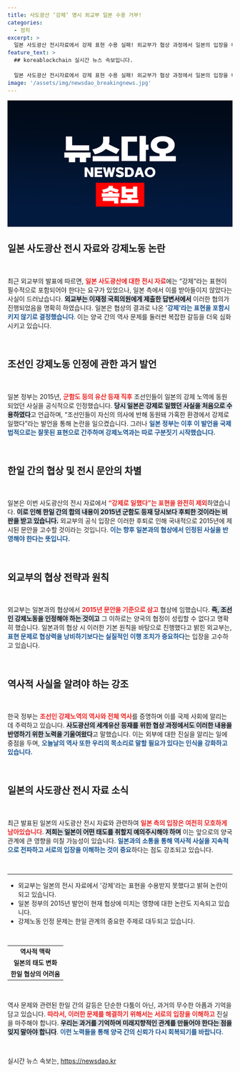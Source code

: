 ```yaml
---
title: 사도광산 ‘강제’ 명시 외교부 일본 수용 거부!
categories:
  - 정치
excerpt: >
  일본 사도광산 전시자료에서 강제 표현 수용 실패! 외교부가 협상 과정에서 일본의 입장을 비판하며 과거 강제노역 인정과의 모순을 지적했습니다. 이로 인해 한일 간 역사 갈등이 더욱 깊어질 조짐입니다. 클릭하여 자세한 뉴스를 확인하세요!
feature_text: >
  ## koreablockchain 실시간 뉴스 속보입니다.

  일본 사도광산 전시자료에서 강제 표현 수용 실패! 외교부가 협상 과정에서 일본의 입장을 비판하며 과거 강제노역 인정과의 모순을 지적했습니다. 이로 인해 한일 간 역사 갈등이 더욱 깊어질 조짐입니다. 클릭하여 자세한 뉴스를 확인하세요!
image: '/assets/img/newsdao_breakingnews.jpg'
---
```


<p><img src="/assets/img/newsdao_breakingnews.jpg" alt="koreablockchain 속보" /></p>

<h2 data-ke-size="size26"> 일본 사도광산 전시 자료와 강제노동 논란 </h2>

<p data-ke-size="size16">&nbsp;</p>

<p data-ke-size="size16"> 최근 외교부의 발표에 따르면, <b><span style="color: #ee2323;">일본 사도광산에 대한 전시 자료</span></b>에는 “강제”라는 표현이 필수적으로 포함되어야 한다는 요구가 있었으나, 일본 측에서 이를 받아들이지 않았다는 사실이 드러났습니다. <b><span style="background-color: #21538527;">외교부는 이재정 국회의원에게 제출한 답변서에서</span></b> 이러한 협의가 진행되었음을 명확히 하였습니다. 일본은 협상의 결과로 나온 <b><span style="color: #1a5490;">’강제’라는 표현을 포함시키지 않기로 결정했습니다</span></b>. 이는 양국 간의 역사 문제를 둘러싼 복잡한 갈등을 더욱 심화시키고 있습니다.</p>

<p data-ke-size="size16">&nbsp;</p>

<h2 data-ke-size="size26"> 조선인 강제노동 인정에 관한 과거 발언 </h2>

<p data-ke-size="size16">&nbsp;</p>

<p data-ke-size="size16"> 일본 정부는 2015년, <b><span style="color: #ee2323;">군함도 등의 유산 등재 직후</span></b> 조선인들이 일본의 강제 노역에 동원되었던 사실을 공식적으로 인정했습니다. <b><span style="background-color: #21538527;">당시 일본은 강제로 일했던 사실을 처음으로 수용하였다</span></b>고 언급하며, “조선인들이 자신의 의사에 반해 동원돼 가혹한 환경에서 강제로 일했다”라는 발언을 통해 논란을 일으켰습니다. 그러나 <b><span style="color: #1a5490;">일본 정부는 이후 이 발언을 국제법적으로는 잘못된 표현으로 간주하며 강제노역과는 따로 구분짓기 시작했습니다.</span></b> </p>

<p data-ke-size="size16">&nbsp;</p>

<h2 data-ke-size="size26"> 한일 간의 협상 및 전시 문안의 차별 </h2>

<p data-ke-size="size16">&nbsp;</p>

<p data-ke-size="size16"> 일본은 이번 사도광산의 전시 자료에서 <b><span style="color: #ee2323;">“강제로 일했다”는 표현을 완전히 제외</span></b>하였습니다. <b><span style="background-color: #21538527;">이로 인해 한일 간의 합의 내용이 2015년 군함도 등재 당시보다 후퇴한 것이라는 비판을 받고 있습니다.</span></b> 외교부의 공식 입장은 이러한 후퇴로 인해 국내적으로 2015년에 제시된 문안을 고수할 것이라는 것입니다. <b><span style="color: #1a5490;">이는 향후 일본과의 협상에서 인정된 사실을 반영해야 한다는 뜻입니다.</span></b></p>

<p data-ke-size="size16">&nbsp;</p>

<h2 data-ke-size="size26"> 외교부의 협상 전략과 원칙 </h2>

<p data-ke-size="size16">&nbsp;</p>

<p data-ke-size="size16"> 외교부는 일본과의 협상에서 <b><span style="color: #ee2323;">2015년 문안을 기준으로 삼고</span></b> 협상에 임했습니다. <b><span style="background-color: #21538527;">즉, 조선인 강제노동을 인정해야 하는 것이고</span></b> 그 이하로는 양국의 협정이 성립할 수 없다고 명확히 했습니다. 일본과의 협상 시 이러한 기본 원칙을 바탕으로 진행했다고 밝힌 외교부는, <b><span style="color: #1a5490;">표현 문제로 협상력을 낭비하기보다는 실질적인 이행 조치가 중요하다</span></b>는 입장을 고수하고 있습니다.</p>

<p data-ke-size="size16">&nbsp;</p>

<h2 data-ke-size="size26"> 역사적 사실을 알려야 하는 강조 </h2>

<p data-ke-size="size16">&nbsp;</p>

<p data-ke-size="size16"> 한국 정부는 <b><span style="color: #ee2323;">조선인 강제노역의 역사와 전체 역사</span></b>를 증명하며 이를 국제 사회에 알리는 데 주력하고 있습니다. <b><span style="background-color: #21538527;">사도광산의 세계유산 등재를 위한 협상 과정에서도 이러한 내용을 반영하기 위한 노력을 기울여왔다</span></b>고 말했습니다. 이는 외부에 대한 진실을 알리는 일에 중점을 두며, <b><span style="color: #1a5490;">오늘날의 역사 또한 우리의 목소리로 말할 필요가 있다는 인식을 강화하고 있습니다.</span></b></p>

<p data-ke-size="size16">&nbsp;</p>

<h2 data-ke-size="size26"> 일본의 사도광산 전시 자료 소식 </h2>

<p data-ke-size="size16">&nbsp;</p>

<p data-ke-size="size16"> 최근 발표된 일본의 사도광산 전시 자료와 관련하여 <b><span style="color: #ee2323;">일본 측의 입장은 여전히 모호하게 남아있습니다</span></b>. <b><span style="background-color: #21538527;">저희는 일본이 어떤 태도를 취할지 예의주시해야 하며</span></b> 이는 앞으로의 양국 관계에 큰 영향을 미칠 가능성이 있습니다. <b><span style="color: #1a5490;">일본과의 소통을 통해 역사적 사실을 지속적으로 전파하고 서로의 입장을 이해하는 것이 중요</span></b>하다는 점도 강조되고 있습니다.</p>

<p data-ke-size="size16">&nbsp;</p>

<hr>

<ul>
  <li>외교부는 일본의 전시 자료에서 '강제'라는 표현을 수용받지 못했다고 밝혀 논란이 되고 있습니다.</li>
  <li>일본 정부의 2015년 발언이 현재 협상에 미치는 영향에 대한 논란도 지속되고 있습니다.</li>
  <li>강제노동 인정 문제는 한일 관계의 중요한 주제로 대두되고 있습니다.</li>
</ul>

<p data-ke-size="size16">&nbsp;</p>

<table>
  <tr>
    <td style="text-align: center; height: 17px;"><b>역사적 맥락</b></td>
  </tr>
  <tr>
    <td style="text-align: center; height: 17px;"><b>일본의 태도 변화</b></td>
  </tr>
  <tr>
    <td style="text-align: center; height: 17px;"><b>한일 협상의 어려움</b></td>
  </tr>
</table>

<p data-ke-size="size16">&nbsp;</p>

<p data-ke-size="size16"> 역사 문제와 관련된 한일 간의 갈등은 단순한 다툼이 아닌, 과거의 무수한 아픔과 기억을 담고 있습니다. <b><span style="color: #ee2323;">따라서, 이러한 문제를 해결하기 위해서는 서로의 입장을 이해하고</span></b> 진실을 마주해야 합니다. <b><span style="background-color: #21538527;">우리는 과거를 기억하며 미래지향적인 관계를 만들어야 한다는 점을 잊지 말아야 합니다</span></b>. <b><span style="color: #1a5490;">이런 노력들을 통해 양국 간의 신뢰가 다시 회복되기를 바랍니다.</span></b></p>

<p data-ke-size="size16">&nbsp;</p>
실시간 뉴스 속보는, <a href="https://newsdao.kr" rel="dofollow">https://newsdao.kr</a>



